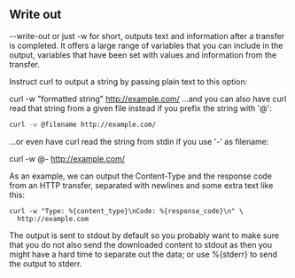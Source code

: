 ## Write out
--write-out or just -w for short, outputs text and information after a transfer is completed. It offers a large range of variables that you can include in the output, variables that have been set with values and information from the transfer.

Instruct curl to output a string by passing plain text to this option:

curl -w "formatted string" http://example.com/
…and you can also have curl read that string from a given file instead if you prefix the string with '@':

```sh
curl -w @filename http://example.com/
```
…or even have curl read the string from stdin if you use '-' as filename:


curl -w @- http://example.com/

As an example, we can output the Content-Type and the response code from an HTTP transfer, separated with newlines and some extra text like this:

```
curl -w "Type: %{content_type}\nCode: %{response_code}\n" \
  http://example.com
```
The output is sent to stdout by default so you probably want to make sure that you do not also send the downloaded content to stdout as then you might have a hard time to separate out the data; or use %{stderr} to send the output to stderr.
